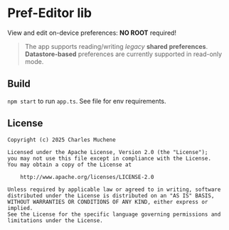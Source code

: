 # Pref-Editor lib

View and edit on-device preferences: **NO ROOT** required!
> The app supports reading/writing _legacy_ **shared preferences**. **Datastore-based** preferences are currently supported in read-only mode.

## Build

`npm start` to run `app.ts`. See file for env requirements.

## License

    Copyright (c) 2025 Charles Muchene
    
    Licensed under the Apache License, Version 2.0 (the "License");
    you may not use this file except in compliance with the License.
    You may obtain a copy of the License at
    
        http://www.apache.org/licenses/LICENSE-2.0
    
    Unless required by applicable law or agreed to in writing, software
    distributed under the License is distributed on an "AS IS" BASIS,
    WITHOUT WARRANTIES OR CONDITIONS OF ANY KIND, either express or implied.
    See the License for the specific language governing permissions and
    limitations under the License.
